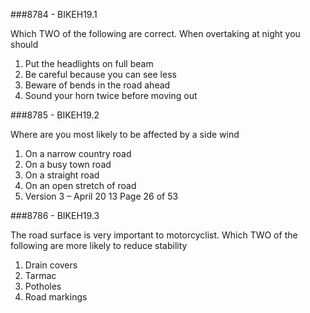 ###8784 - BIKEH19.1

Which TWO of the following are correct. When overtaking at night you should

1.  Put the headlights on full beam 
2.  Be careful because you can see less 
3.  Beware of bends in the road ahead 
4.  Sound your horn twice before moving out 


###8785 - BIKEH19.2

Where are you most likely to be affected by a side wind

1.  On a narrow country road 
2.  On a busy town road 
3.  On a straight road 
4.  On an open stretch of road
5. Version 3  – April 20 13   Page 26 of 53 


###8786 - BIKEH19.3

The road surface is very important to motorcyclist. Which TWO of the following are more likely to reduce stability

1.  Drain covers 
2.  Tarmac 
3.  Potholes 
4.  Road markings 


